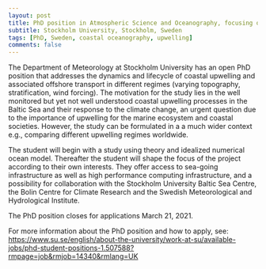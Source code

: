 ```yaml
---
layout: post
title: PhD position in Atmospheric Science and Oceanography, focusing on dynamics of coastal upwelling
subtitle: Stockholm University, Stockholm, Sweden
tags: [PhD, Sweden, coastal oceanography, upwelling]
comments: false
---
```


The Department of Meteorology at Stockholm University has an open PhD position that addresses the dynamics and lifecycle of coastal upwelling and associated offshore transport in different regimes (varying topography, stratification, wind forcing). The motivation for the study lies in the well monitored but yet not well understood coastal upwelling processes in the Baltic Sea and their response to the climate change, an urgent question due to the importance of upwelling for the marine ecosystem and coastal societies. However, the study can be formulated in a a much wider context e.g., comparing different upwelling regimes worldwide.

The student will begin with a study using theory and idealized numerical ocean model. Thereafter the student will shape the focus of the project according to their own interests. They offer access to sea-going infrastructure as well as high performance computing infrastructure, and a possibility for collaboration with the Stockholm University Baltic Sea Centre, the Bolin Centre for Climate Research and the Swedish Meteorological and Hydrological Institute.

The PhD position closes for applications March 21, 2021.

For more information about the PhD position and how to apply, see: <https://www.su.se/english/about-the-university/work-at-su/available-jobs/phd-student-positions-1.507588?rmpage=job&rmjob=14340&rmlang=UK>

